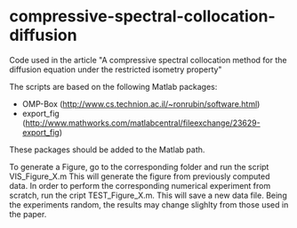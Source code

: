 # compressive-spectral-collocation-diffusion
Code used in the article "A compressive spectral collocation method for the diffusion equation under the restricted isometry property"

The scripts are based on the following Matlab packages:

* OMP-Box (http://www.cs.technion.ac.il/~ronrubin/software.html)
* export_fig (http://www.mathworks.com/matlabcentral/fileexchange/23629-export_fig)

These packages should be added to the Matlab path.

To generate a Figure, go to the corresponding folder and run the script VIS_Figure_X.m This will generate the figure from previously computed data. In order to perform the corresponding numerical experiment from scratch, run the cript TEST_Figure_X.m. This will save a new data file. Being the experiments random, the results may change slighlty from those used in the paper.
